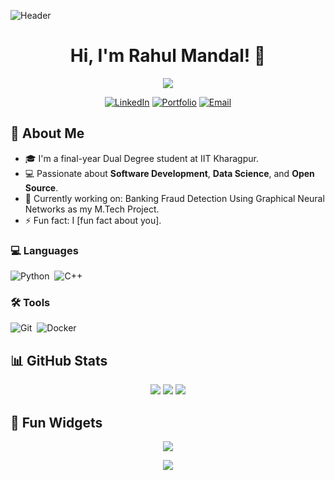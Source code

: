 <!-- Dynamic Greeting -->
![Header](https://your-link-to-a-custom-banner.com)

<h1 align="center">Hi, I'm Rahul Mandal! 👋</h1>
<p align="center">
  <img src="https://readme-typing-svg.herokuapp.com?color=36BCF7&lines=Full-stack+Developer;Open+Source+Contributor;Enthusiastic+Learner" />
</p>

<p align="center">
  <a href="https://www.linkedin.com/in/your-profile"><img src="https://img.shields.io/badge/LinkedIn-YourName-blue" alt="LinkedIn"></a>
  <a href="https://your-website.com"><img src="https://img.shields.io/badge/Portfolio-Online-green" alt="Portfolio"></a>
  <a href="mailto:youremail@example.com"><img src="https://img.shields.io/badge/Email-youremail%40example.com-red" alt="Email"></a>
</p>


## 🚀 About Me

- 🎓 I'm a final-year Dual Degree student at IIT Kharagpur.
- 💻 Passionate about **Software Development**, **Data Science**, and **Open Source**.
- 🌱 Currently working on: Banking Fraud Detection Using Graphical Neural Networks as my M.Tech Project.
- ⚡ Fun fact: I [fun fact about you].

### 💻 Languages
![Python](https://img.shields.io/badge/-Python-333?style=flat&logo=python)&nbsp;
![C++](https://img.shields.io/badge/-C++-00599C?style=flat&logo=c%2B%2B)&nbsp;

### 🛠️ Tools
![Git](https://img.shields.io/badge/-Git-F05032?style=flat&logo=git)&nbsp;
![Docker](https://img.shields.io/badge/-Docker-2496ED?style=flat&logo=docker)&nbsp;

## 📊 GitHub Stats

<p align="center">
  <img src="https://github-readme-stats.vercel.app/api?username=rahulmandalgg&show_icons=true&theme=radical" />
  <img src="https://github-readme-streak-stats.herokuapp.com/?user=rahulmandalgg&theme=radical" />
  <img src="https://github-readme-activity-graph.cyclic.app/graph?username=rahulmandalgg&theme=react-dark" />
</p>

## 🎨 Fun Widgets

<p align="center">
  <img src="https://github-profile-trophy.vercel.app/?username=rahulmandalgg&theme=onedark" />
</p>

<p align="center">
  <img src="https://quotes-github-readme.vercel.app/api?type=horizontal&theme=dark" />
</p>
